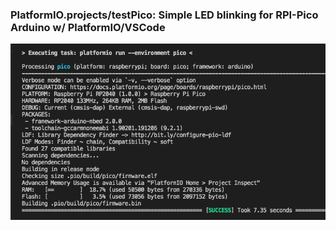 
### PlatformIO.projects/testPico: Simple LED blinking for RPI-Pico Arduino w/ PlatformIO/VSCode<br>
<img src="PlatformIO_testPico.png"> 

